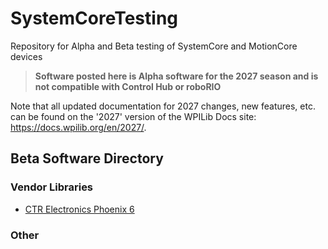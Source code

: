 # SystemCoreTesting
Repository for Alpha and Beta testing of SystemCore and MotionCore devices

>**Software posted here is Alpha software for the 2027 season and is not compatible with Control Hub or roboRIO**

Note that all updated documentation for 2027 changes, new features, etc. can be found on the '2027' version of the WPILib Docs site: https://docs.wpilib.org/en/2027/.

## Beta Software Directory

### Vendor Libraries

- [CTR Electronics Phoenix 6](CTR-Phoenix.md)

### Other

